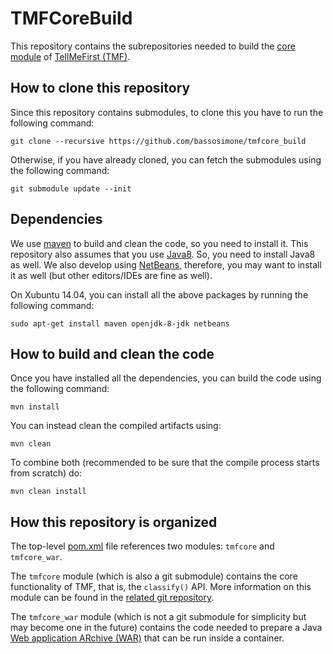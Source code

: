 # TMFCoreBuild

This repository contains the subrepositories needed to build the
[core module](https://github.com/bassosimone/tmfcore) of
[TellMeFirst (TMF)](http://tellmefirst.polito.it/).

## How to clone this repository

Since this repository contains submodules, to clone this you have to
run the following command:

    git clone --recursive https://github.com/bassosimone/tmfcore_build

Otherwise, if you have already cloned, you can fetch the submodules using
the following command:

    git submodule update --init

## Dependencies

We use [maven](http://maven.apache.org/) to build and clean the code,
so you need to install it. This repository also assumes that you use
[Java8](https://jdk8.java.net/). So, you need to install Java8 as well. We
also develop using [NetBeans](https://netbeans.org/), therefore, you
may want to install it as well (but other editors/IDEs are fine as well).

On Xubuntu 14.04, you can install all the above packages by running
the following command:

    sudo apt-get install maven openjdk-8-jdk netbeans

## How to build and clean the code

Once you have installed all the dependencies, you can build the
code using the following command:

    mvn install

You can instead clean the compiled artifacts using:

    mvn clean

To combine both (recommended to be sure that the compile process
starts from scratch) do:

    mvn clean install

## How this repository is organized

The top-level
[pom.xml](https://github.com/bassosimone/tmfcore_build/blob/master/pom.xml)
file references two modules: `tmfcore` and `tmfcore_war`.

The `tmfcore` module (which is also a git submodule) contains the core
functionality of TMF, that is, the `classify()` API. More information on
this module can be found in the [related git
repository](https://github.com/bassosimone/tmfcore).

The `tmfcore_war` module (which is not a git submodule for simplicity but
may become one in the future) contains the code needed to prepare a
Java [Web application ARchive
(WAR)](https://en.wikipedia.org/wiki/WAR_%28file_format%29) that can be
run inside a container.
